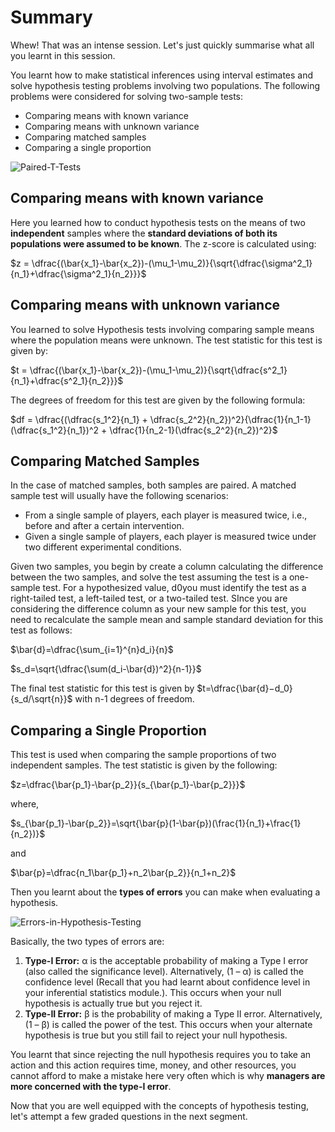 # Summary

Whew! That was an intense session. Let's just quickly summarise what all you learnt in this session.

You learnt how to make statistical inferences using interval estimates and solve hypothesis testing problems involving two populations. The following problems were considered for solving two-sample tests:

- Comparing means with known variance
- Comparing means with unknown variance
- Comparing matched samples
- Comparing a single proportion

![Paired-T-Tests](https://i.ibb.co/zfZp7mN/Paired-T-Tests.png)

## **Comparing means with known variance**

Here you learned how to conduct hypothesis tests on the means of two **independent** samples where the **standard deviations of both its populations were assumed to be known**. The z-score is calculated using:  

$z = \dfrac{(\bar{x_1}-\bar{x_2})-(\mu_1-\mu_2)}{\sqrt{\dfrac{\sigma^2_1}{n_1}+\dfrac{\sigma^2_1}{n_2}}}$

## **Comparing means with unknown variance**

You learned to solve Hypothesis tests involving comparing sample means where the population means were unknown. The test statistic for this test is given by:

$t = \dfrac{(\bar{x_1}-\bar{x_2})-(\mu_1-\mu_2)}{\sqrt{\dfrac{s^2_1}{n_1}+\dfrac{s^2_1}{n_2}}}$

The degrees of freedom for this test are given by the following formula:

$df = \dfrac{(\dfrac{s_1^2}{n_1} + \dfrac{s_2^2}{n_2})^2}{\dfrac{1}{n_1-1}(\dfrac{s_1^2}{n_1})^2 + \dfrac{1}{n_2-1}(\dfrac{s_2^2}{n_2})^2}$

## **Comparing Matched Samples**

In the case of matched samples, both samples are paired. A matched sample test will usually have the following scenarios:

- From a single sample of players, each player is measured twice, i.e., before and after a certain intervention.
- Given a single sample of players, each player is measured twice under two different experimental conditions.

Given two samples, you begin by create a column calculating the difference between the two samples, and solve the test assuming the test is a one-sample test. For a hypothesized value, d0you must identify the test as a right-tailed test, a left-tailed test, or a two-tailed test. SInce you are considering the difference column as your new sample for this test, you need to recalculate the sample mean and sample standard deviation for this test as follows:

$\bar{d}=\dfrac{\sum_{i=1}^{n}d_i}{n}$

$s_d=\sqrt{\dfrac{\sum(d_i-\bar{d})^2}{n-1}}$

The final test statistic for this test is given by $t=\dfrac{\bar{d}−d_0}{s_d/\sqrt{n}}$ with n-1 degrees of freedom.

## **Comparing a Single Proportion**

This test is used when comparing the sample proportions of two independent samples. The test statistic is given by the following:

$z=\dfrac{\bar{p_1}-\bar{p_2}}{s_{\bar{p_1}-\bar{p_2}}}$

where,  

$s_{\bar{p_1}-\bar{p_2}}=\sqrt{\bar{p}(1-\bar{p})(\frac{1}{n_1}+\frac{1}{n_2})}$  

and

$\bar{p}=\dfrac{n_1\bar{p_1}+n_2\bar{p_2}}{n_1+n_2}$

Then you learnt about the **types of errors** you can make when evaluating a hypothesis. 

![Errors-in-Hypothesis-Testing](https://i.ibb.co/nLVHrFv/Errors-in-Hypothesis-Testing.png)

Basically, the two types of errors are:

1. **Type-I Error:** α is the acceptable probability of making a Type I error (also called the significance level). Alternatively, (1 – α) is called the confidence level (Recall that you had learnt about confidence level in your inferential statistics module.). This occurs when your null hypothesis is actually true but you reject it.
2. **Type-II Error:** β is the probability of making a Type II error. Alternatively, (1 – β) is called the power of the test. This occurs when your alternate hypothesis is true but you still fail to reject your null hypothesis.

You learnt that since rejecting the null hypothesis requires you to take an action and this action requires time, money, and other resources, you cannot afford to make a mistake here very often which is why **managers are more concerned with the type-I error**.

Now that you are well equipped with the concepts of hypothesis testing, let's attempt a few graded questions in the next segment.